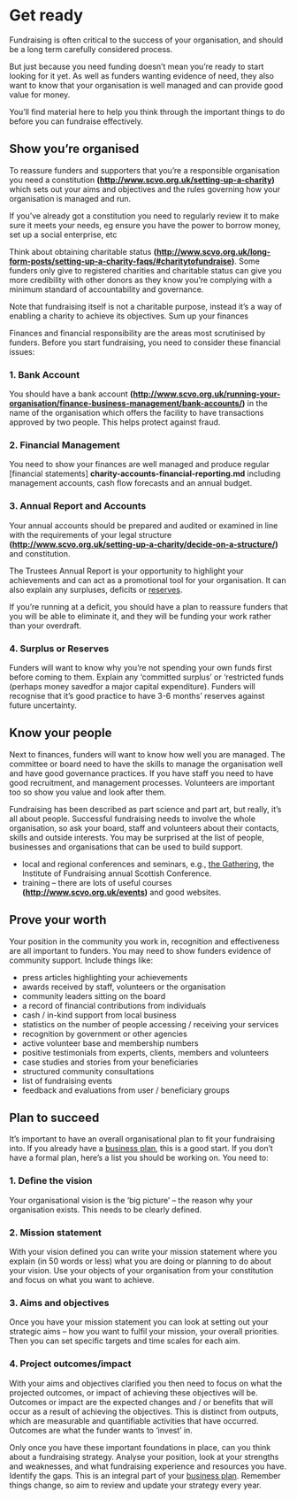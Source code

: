 # Get ready

Fundraising is often critical to the success of your organisation, and should be a long term carefully considered process.

But just because you need funding doesn’t mean you’re ready to start looking for it yet. As well as funders wanting evidence of need, they also want to know that your organisation is well managed and can provide good value for money.

You’ll find material here to help you think through the important things to do before you can fundraise effectively.

## Show you’re organised

To reassure funders and supporters that you’re a responsible organisation you need a constitution **(http://www.scvo.org.uk/setting-up-a-charity)** which sets out your aims and objectives and the rules governing how your organisation is managed and run.

If you’ve already got a constitution you need to regularly review it to make sure it meets your needs, eg ensure you have the power to borrow money, set up a social enterprise, etc

Think about obtaining charitable status **(http://www.scvo.org.uk/long-form-posts/setting-up-a-charity-faqs/#charitytofundraise)**. Some funders only give to registered charities and charitable status can give you more credibility with other donors as they know you’re complying with a minimum standard of accountability and governance.

Note that fundraising itself is not a charitable purpose, instead it’s a way of enabling a charity to achieve its objectives.
Sum up your finances

Finances and financial responsibility are the areas most scrutinised by funders. Before you start fundraising, you need to consider these financial issues:

### 1. Bank Account 

You should have a bank account **(http://www.scvo.org.uk/running-your-organisation/finance-business-management/bank-accounts/)** in the name of the organisation which offers the facility to have transactions approved by two people. This helps protect against fraud.

### 2. Financial Management 

You need to show your finances are well managed and produce regular [financial statements] **charity-accounts-financial-reporting.md** including management accounts, cash flow forecasts and an annual budget.

### 3. Annual Report and Accounts

Your annual accounts should be prepared and audited or examined in line with the requirements of your legal structure **(http://www.scvo.org.uk/setting-up-a-charity/decide-on-a-structure/)** and constitution. 

The Trustees Annual Report is your opportunity to highlight your achievements and can act as a promotional tool for your organisation. It can also explain any surpluses, deficits or [reserves](scvo-frontend/content/running-your-organisation/business-planning/reserves.md).

If you’re running at a deficit, you should have a plan to reassure funders that you will be able to eliminate it, and they will be funding your work rather than your overdraft.

### 4. Surplus or Reserves 

Funders will want to know why you’re not spending your own funds first before coming to them. Explain any ‘committed surplus’ or ‘restricted funds (perhaps money savedfor a major capital expenditure). Funders will recognise that it’s good practice to have 3-6 months’ reserves against future uncertainty.

## Know your people

Next to finances, funders will want to know how well you are managed. The committee or board need to have the skills to manage the organisation well and have good governance practices. If you have staff you need to have good recruitment, and management processes. Volunteers are important too so show you value and look after them.

Fundraising has been described as part science and part art, but really, it’s all about people. Successful fundraising needs to involve the whole organisation, so ask your board, staff and volunteers about their contacts, skills and outside interests. You may be surprised at the list of people, businesses and organisations that can be used to build support.

* local and regional conferences and seminars, e.g., [the Gathering](http://gatherscotland.org.uk/), the Institute of Fundraising annual Scottish Conference.
* training – there are lots of useful courses **(http://www.scvo.org.uk/events)** and good websites.

## Prove your worth

Your position in the community you work in, recognition and effectiveness are all important to funders. You may need to show funders evidence of community support. Include things like:

* press articles highlighting your achievements
* awards received by staff, volunteers or the organisation
* community leaders sitting on the board
* a record of financial contributions from individuals
* cash / in-kind support from local business
* statistics on the number of people accessing / receiving your services
* recognition by government or other agencies
* active volunteer base and membership numbers
* positive testimonials from experts, clients, members and volunteers
* case studies and stories from your beneficiaries
* structured community consultations
* list of fundraising events
* feedback and evaluations from user / beneficiary groups

## Plan to succeed

It’s important to have an overall organisational plan to fit your fundraising into. If you already have a [business plan](https://github.com/scvodigital/scvo-frontend/blob/dev/content/running-your-organisation/business-planning/writing-business-plan.md), this is a good start. If you don’t have a formal plan, here’s a list you should be working on. You need to:

### 1. Define the vision

Your organisational vision is the ‘big picture’ – the reason why your organisation exists. This needs to be clearly defined.

### 2. Mission statement
With your vision defined you can write your mission statement where you explain (in 50 words or less) what you are doing or planning to do about your vision. Use your objects of your organisation from your constitution and focus on what you want to achieve.

### 3. Aims and objectives
Once you have your mission statement you can look at setting out your strategic aims – how you want to fulfil your mission, your overall priorities. Then you can set specific targets and time scales for each aim.

### 4. Project outcomes/impact
With your aims and objectives clarified you then need to focus on what the projected outcomes, or impact of achieving these objectives will be. Outcomes or impact are the expected changes and / or benefits that will occur as a result of achieving the objectives. This is distinct from outputs, which are measurable and quantifiable activities that have occurred. Outcomes are what the funder wants to ‘invest’ in.

Only once you have these important foundations in place, can you think about a fundraising strategy. Analyse your position, look at your strengths and weaknesses, and what fundraising experience and resources you have. Identify the gaps. This is an integral part of your [business plan](writing-business-plan.md). Remember things change, so aim to review and update your strategy every year.
